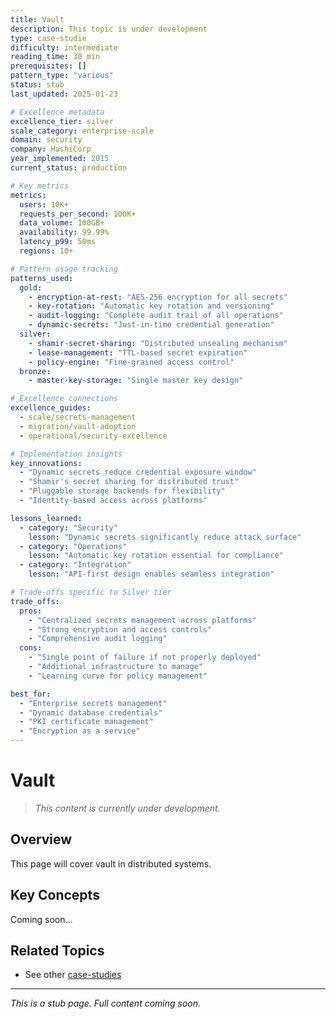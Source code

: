 ```yaml
---
title: Vault
description: This topic is under development
type: case-studie
difficulty: intermediate
reading_time: 30 min
prerequisites: []
pattern_type: "various"
status: stub
last_updated: 2025-01-23

# Excellence metadata
excellence_tier: silver
scale_category: enterprise-scale
domain: security
company: HashiCorp
year_implemented: 2015
current_status: production

# Key metrics
metrics:
  users: 10K+
  requests_per_second: 100K+
  data_volume: 100GB+
  availability: 99.99%
  latency_p99: 50ms
  regions: 10+

# Pattern usage tracking
patterns_used:
  gold:
    - encryption-at-rest: "AES-256 encryption for all secrets"
    - key-rotation: "Automatic key rotation and versioning"
    - audit-logging: "Complete audit trail of all operations"
    - dynamic-secrets: "Just-in-time credential generation"
  silver:
    - shamir-secret-sharing: "Distributed unsealing mechanism"
    - lease-management: "TTL-based secret expiration"
    - policy-engine: "Fine-grained access control"
  bronze:
    - master-key-storage: "Single master key design"

# Excellence connections
excellence_guides:
  - scale/secrets-management
  - migration/vault-adoption
  - operational/security-excellence

# Implementation insights
key_innovations:
  - "Dynamic secrets reduce credential exposure window"
  - "Shamir's secret sharing for distributed trust"
  - "Pluggable storage backends for flexibility"
  - "Identity-based access across platforms"

lessons_learned:
  - category: "Security"
    lesson: "Dynamic secrets significantly reduce attack surface"
  - category: "Operations"
    lesson: "Automatic key rotation essential for compliance"
  - category: "Integration"
    lesson: "API-first design enables seamless integration"

# Trade-offs specific to Silver tier
trade_offs:
  pros:
    - "Centralized secrets management across platforms"
    - "Strong encryption and access controls"
    - "Comprehensive audit logging"
  cons:
    - "Single point of failure if not properly deployed"
    - "Additional infrastructure to manage"
    - "Learning curve for policy management"

best_for:
  - "Enterprise secrets management"
  - "Dynamic database credentials"
  - "PKI certificate management"
  - "Encryption as a service"
---
```



# Vault

> *This content is currently under development.*

## Overview

This page will cover vault in distributed systems.

## Key Concepts

Coming soon...

## Related Topics

- See other [case-studies](index.md.md)

---

*This is a stub page. Full content coming soon.*
